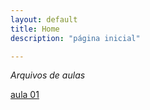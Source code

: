 ```yaml
---
layout: default
title: Home
description: "página inicial"

---
```


*Arquivos de aulas*


[aula 01](https://github.com/eCostaRibeiro/tktictac/blob/master/_posts/srcAula01.md)
